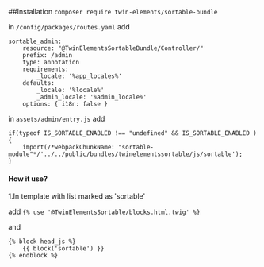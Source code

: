 ##Installation
```composer require twin-elements/sortable-bundle```

in `/config/packages/routes.yaml` add
```
sortable_admin:
    resource: "@TwinElementsSortableBundle/Controller/"
    prefix: /admin
    type: annotation
    requirements:
        _locale: '%app_locales%'
    defaults:
        _locale: '%locale%'
        _admin_locale: '%admin_locale%'
    options: { i18n: false }
```

in `assets/admin/entry.js` add
```
if(typeof IS_SORTABLE_ENABLED !== "undefined" && IS_SORTABLE_ENABLED ){
    import(/*webpackChunkName: "sortable-module"*/'../../public/bundles/twinelementssortable/js/sortable');
}
```

#### How it use?
1.In template with list marked as 'sortable' 

add `{% use '@TwinElementsSortable/blocks.html.twig' %}`

and 
```
{% block head_js %}
    {{ block('sortable') }}
{% endblock %}
```

